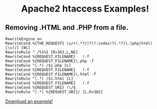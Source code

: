 <link rel="stylesheet" href="https://apache.mrmagicpie.xyz/custom-assets/style.css">
<h1 align="center">Apache2 htaccess Examples!</h1>

<h2>Removing .HTML and .PHP from a file.</h2>

```
RewriteEngine on 
RewriteCond %{THE_REQUEST} \s/+(.*?/)?(?:index)?(.*?)\.(php|html)[\s?/] [NC]
RewriteRule ^ /%1%2 [R=302,L,NE]
RewriteCond %{REQUEST_FILENAME}   !-f 
RewriteCond %{REQUEST_FILENAME}\.php -f 
RewriteRule ^(.*) /$1.php [L]
RewriteCond %{REQUEST_FILENAME}   !-f 
RewriteCond %{REQUEST_FILENAME}\.html -f
RewriteRule ^(.*) /$1.html [L]
RewriteCond %{REQUEST_FILENAME}   !-f 
RewriteCond %{REQUEST_URI} !\/$
RewriteRule ^(.*) %{REQUEST_URI}/ [L,R=302]
```

<a href="https://apache.mrmagicpie.xyz/examples/htaccess/HTML+PHP.htaccess" class="button">Download an example!</a>
